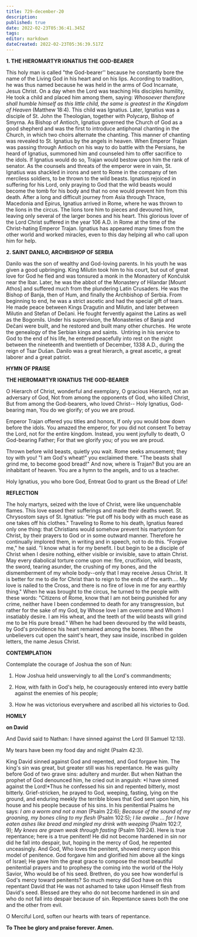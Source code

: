 ```yaml
---
title: 729-december-20
description: 
published: true
date: 2022-02-23T05:36:41.345Z
tags: 
editor: markdown
dateCreated: 2022-02-23T05:36:39.517Z
---
```



**1. THE HIEROMARTYR IGNATIUS THE GOD-BEARER**

This holy man is called "the God-bearer'' because he constantly bore the name of the Living God in his heart and on his lips. According to tradition, he was thus named because he was held in the arms of God Incarnate, Jesus Christ. On a day when the Lord was teaching His disciples humility, He took a child and placed him among them, saying: *Whosoever therefore shall humble himself as this little child, the same is greatest in the Kingdom of Heaven* (Matthew 18:4). This child was Ignatius. Later, Ignatius was a disciple of St. John the Theologian, together with Polycarp, Bishop of Smyrna. As Bishop of Antioch, Ignatius governed the Church of God as a good shepherd and was the first to introduce antiphonal chanting in the Church, in which two choirs alternate the chanting. This manner of chanting was revealed to St. Ignatius by the angels in heaven. When Emperor Trajan was passing through Antioch on his way to do battle with the Persians, he heard of Ignatius, summoned him and counseled him to offer sacrifice to the idols. If Ignatius would do so, Trajan would bestow upon him the rank of senator. As the counsels and threats of the emperor were in vain, St. Ignatius was shackled in irons and sent to Rome in the company of ten merciless soldiers, to be thrown to the wild beasts. Ignatius rejoiced in suffering for his Lord, only praying to God that the wild beasts would become the tomb for his body and that no one would prevent him from this death. After a long and difficult journey from Asia through Thrace, Macedonia and Epirus, Ignatius arrived in Rome, where he was thrown to the lions in the circus. The lions tore him to pieces and devoured him, leaving only several of the larger bones and his heart. This glorious lover of the Lord Christ suffered in the year 106 A.D. in Rome at the time of the Christ-hating Emperor Trajan. Ignatius has appeared many times from the other world and worked miracles, even to this day helping all who call upon him for help.

**2. SAINT DANILO, ARCHBISHOP OF SERBIA**

Danilo was the son of wealthy and God-loving parents. In his youth he was given a good upbringing. King Milutin took him to his court, but out of great love for God he fled and was tonsured a monk in the Monastery of Končulsk near the Ibar. Later, he was the abbot of the Monastery of Hilandar [Mount Athos] and suffered much from the plundering Latin Crusaders. He was the Bishop of Banja, then of Hum, and finally the Archbishop of Serbia. From beginning to end, he was a strict ascetic and had the special gift of tears. He made peace between Kings Dragutin and Milutin, and later between Milutin and Stefan of Dečani. He fought fervently against the Latins as well as the Bogomils. Under his supervision, the Monasteries of Banja and Dečani were built, and he restored and built many other churches.  He wrote the genealogy of the Serbian kings and saints.  Untiring in his service to God to the end of his life, he entered peacefully into rest on the night between the nineteenth and twentieth of December, 1338 A.D., during the reign of Tsar Dušan. Danilo was a great hierarch, a great ascetic, a great laborer and a great patriot.



**HYMN OF PRAISE**

**THE HIEROMARTYR IGNATIUS THE GOD-BEARER**

O Hierarch of Christ, wonderful and exemplary,
O gracious Hierarch, not an adversary of God,
Not from among the opponents of God, who killed Christ,
But from among the God-bearers, who loved Christ--
Holy Ignatius, God-bearing man,
You do we glorify; of you we are proud.

Emperor Trajan offered you titles and honors,
If only you would bow down before the idols.
You amazed the emperor, for you did not consent
To betray the Lord, not for the entire kingdom.
Instead, you went joyfully to death, O God-bearing Father;
For that we glorify you; of you we are proud.

Thrown before wild beasts, quietly you wait.
Rome seeks amusement; they toy with you!
"I am God's wheat!" you exclaimed there.
"The beasts shall grind me, to become good bread!"
And now, where is Trajan? But you are an inhabitant of heaven.
You are a hymn to the angels, and to us a teacher.

Holy Ignatius, you who bore God,
Entreat God to grant us the Bread of Life!



**REFLECTION**

The holy martyrs, seized with the love of Christ, were like unquenchable flames. This love eased their sufferings and made their deaths sweet. St. Chrysostom says of St. Ignatius: "He put off his body with as much ease as one takes off his clothes." Traveling to Rome to his death, Ignatius feared only one thing: that Christians would somehow prevent his martyrdom for Christ, by their prayers to God or in some outward manner. Therefore he continually implored them, in writing and in speech, not to do this. "Forgive me," he said. "I know what is for my benefit. I but begin to be a disciple of Christ when I desire nothing, either visible or invisible, save to attain Christ. May every diabolical torture come upon me: fire, crucifixion, wild beasts, the sword, tearing asunder, the crushing of my bones, and the dismemberment of my whole body--only that I may receive Jesus Christ. It is better for me to die for Christ than to reign to the ends of the earth…. My love is nailed to the Cross, and there is no fire of love in me for any earthly thing." When he was brought to the circus, he turned to the people with these words: "Citizens of Rome, know that I am not being punished for any crime, neither have I been condemned to death for any transgression, but rather for the sake of my God, by Whose love I am overcome and Whom I insatiably desire. I am His wheat, and the teeth of the wild beasts will grind me to be His pure bread." When he had been devoured by the wild beasts, by God's providence his heart remained among the bones. When the unbelievers cut open the saint's heart, they saw inside, inscribed in golden letters, the name Jesus Christ.



**CONTEMPLATION**

Contemplate the courage of Joshua the son of Nun:

1.  How Joshua held unswervingly to all the Lord's commandments;

1.  How, with faith in God's help, he courageously entered into every battle against the enemies of his people;

1.  How he was victorious everywhere and ascribed all his victories to God.



**HOMILY**

**on David**

And David said to Nathan: I have sinned against the Lord (II Samuel 12:13).

My tears have been my food day and night (Psalm 42:3).

King David sinned against God and repented, and God forgave him. The king's sin was great, but greater still was his repentance. He was guilty before God of two grave sins: adultery and murder. But when Nathan the prophet of God denounced him, he cried out in anguish: *I have sinned against the Lord!*Thus he confessed his sin and repented bitterly, most bitterly. Grief-stricken, he prayed to God, weeping, fasting, lying on the ground, and enduring meekly the terrible blows that God sent upon him, his house and his people because of his sins. In his penitential Psalms he says: *I am a worm and not a man* (Psalm 22:6); *Because of the sound of my groaning, my bones cling to my flesh* (Psalm 102:5); *I lie awake … for I have eaten ashes like bread and mingled my drink with weeping* (Psalm 102:7, 9); *My knees are grown weak through fasting* (Psalm 109:24). Here is true repentance; here is a true penitent! He did not become hardened in sin nor did he fall into despair, but, hoping in the mercy of God, he repented unceasingly. And God, Who loves the penitent, showed mercy upon this model of penitence. God forgave him and glorified him above all the kings of Israel; He gave him the great grace to compose the most beautiful penitential prayers and to prophesy the coming into the world of the Holy Savior, Who would be of his seed. Brethren, do you see how wonderful is God's mercy toward penitents? So much mercy did God have on this repentant David that He was not ashamed to take upon Himself flesh from David's seed. Blessed are they who do not become hardened in sin and who do not fall into despair because of sin. Repentance saves both the one and the other from evil.

O Merciful Lord, soften our hearts with tears of repentance.

**To Thee be glory and praise forever. Amen.**
